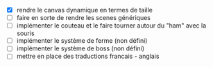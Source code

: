 - [x] rendre le canvas dynamique en termes de taille
- [ ] faire en sorte de rendre les scenes génériques
- [ ] implémenter le couteau et le faire tourner autour du "ham" avec la souris
- [ ] implémenter le système de ferme (non défini)
- [ ] implémenter le système de boss (non défini)
- [ ] mettre en place des traductions francais - anglais
